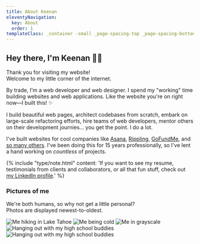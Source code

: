 ```yaml
---
title: About Keenan
eleventyNavigation:
  key: About
  order: 1
templateClass: _container -small _page-spacing-top _page-spacing-bottom
---
```


<section class="longform">
<h1 class="longform-heading">Hey there, I'm Keenan ✌🏻</h1>

<p class="longform-subheading">Thank you for visiting my website! <br class="_hidden-720">Welcome to my little corner of the internet.</p>

<div class="longform-content">

By trade, I'm a web developer and web designer. I spend my "working" time building websites and web applications. Like the website you're on right now—I built this! ✨

I build beautiful web pages, architect codebases from scratch, embark on large-scale refactoring efforts, hire teams of web developers, mentor others on their development journies&hellip; you get the point. I do a lot.

I've built websites for cool companies like <a href="/portfolio/asana" title="View Asana case study">Asana</a>, <a href="/portfolio/rippling" title="View Rippling case study">Rippling</a>, <a href="/portfolio/gofundme" title="View GoFundMe case study">GoFundMe</a>, and <a href="/portfolio/" title="View portfolio">so many others</a>. I've been doing this for 15 years professionally, so I've lent a hand working on _countless_ of projects.

{% include "type/note.html" content: 'If you want to see my resume, testimonials from clients and collaborators, or all that fun stuff, check out <a href="https://www.linkedin.com/in/keenanpayne" target="_blank" rel="noopener">my LinkedIn profile</a>.' %}

### Pictures of me

We're both humans, so why not get a little personal?<br>Photos are displayed newest-to-oldest.

</div>

<div class="about-photos">
<img class="about-photo" src="https://res.cloudinary.com/keenan-payne/image/upload/f_auto,q_auto,w_800/v1666204078/people/me/jan-28-2022_pwxnxq.jpg" alt="Me hiking in Lake Tahoe" />
<img class="about-photo" data-lazy data-src="https://res.cloudinary.com/keenan-payne/image/upload/f_auto,q_auto,w_800/v1666204077/people/me/dec-26-2021_iuhh3w.jpg" alt="Me being cold" />
<img class="about-photo" data-lazy data-src="https://res.cloudinary.com/keenan-payne/image/upload/f_auto,q_auto,w_800/v1666204078/people/me/jun-27-2021_o8sd0l.jpg" alt="Me in grayscale" />
<img class="about-photo" data-lazy data-src="https://res.cloudinary.com/keenan-payne/image/upload/f_auto,q_auto,w_800/v1666204078/people/me/jul-5-2020_lwglyk.jpg" alt="Hanging out with my high school buddies" />
<img class="about-photo" data-lazy data-src="https://res.cloudinary.com/keenan-payne/image/upload/f_auto,q_auto,w_800/v1666204078/people/me/jul-5-_2_-2020_mps19o.jpg" alt="Hanging out with my high school buddies" />
</div>
</section>
